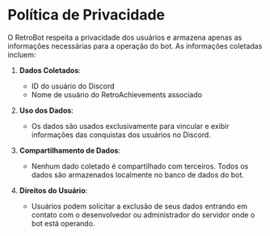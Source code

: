 # Política de Privacidade

O RetroBot respeita a privacidade dos usuários e armazena apenas as informações necessárias para a operação do bot. As informações coletadas incluem:

1. **Dados Coletados**:
   - ID do usuário do Discord
   - Nome de usuário do RetroAchievements associado

2. **Uso dos Dados**:
   - Os dados são usados exclusivamente para vincular e exibir informações das conquistas dos usuários no Discord.

3. **Compartilhamento de Dados**:
   - Nenhum dado coletado é compartilhado com terceiros. Todos os dados são armazenados localmente no banco de dados do bot.

4. **Direitos do Usuário**:
   - Usuários podem solicitar a exclusão de seus dados entrando em contato com o desenvolvedor ou administrador do servidor onde o bot está operando.
